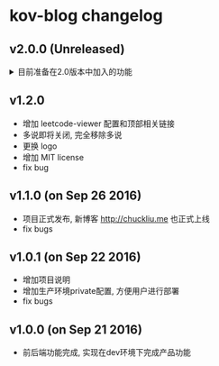 # kov-blog changelog

## v2.0.0 (Unreleased) 

<details>
 <summary>目前准备在2.0版本中加入的功能</summary>

- 升级 vue 全家桶至2.x版本
- 升级 koa 至2.x版本
- 升级 webpack 至2.x版本
- 增加服务器端渲染( SSR )
- 增加 PWA , 主要是推送功能与启动页
- 自己手动实现评论功能
- 样式小幅更改
- 将1.x版本中考虑的[隐藏已发布文章]功能完成
- 增加打包完成后的 CDN 上传配置
- 可能 基于七牛云 API 实现图片粘贴上传功能, 极简图床这次更新是在太傻逼, 不想用了, 有余力就自己搞粘贴上传
- 可能 上HTTPS

</details>

## v1.2.0 
- 增加 leetcode-viewer 配置和顶部相关链接
- 多说即将关闭, 完全移除多说
- 更换 logo
- 增加 MIT license
- fix bug

## v1.1.0 (on Sep 26 2016)
- 项目正式发布, 新博客 http://chuckliu.me 也正式上线
- fix bugs


## v1.0.1 (on Sep 22 2016)
 
 - 增加项目说明 
 - 增加生产环境private配置, 方便用户进行部署
 - fix bugs

## v1.0.0 (on Sep 21 2016)

- 前后端功能完成, 实现在dev环境下完成产品功能
